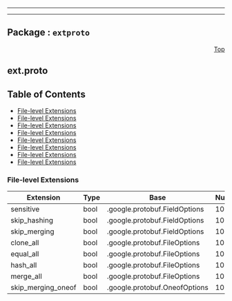 
---

---

## Package : `extproto`



<a name="top"></a>

<a name="API Reference for ext.proto"></a>
<p align="right"><a href="#top">Top</a></p>

## ext.proto


## Table of Contents


  - [File-level Extensions](#ext.proto-extensions)
  - [File-level Extensions](#ext.proto-extensions)
  - [File-level Extensions](#ext.proto-extensions)
  - [File-level Extensions](#ext.proto-extensions)
  - [File-level Extensions](#ext.proto-extensions)
  - [File-level Extensions](#ext.proto-extensions)
  - [File-level Extensions](#ext.proto-extensions)
  - [File-level Extensions](#ext.proto-extensions)




 <!-- end messages -->

 <!-- end enums -->


<a name="ext.proto-extensions"></a>

### File-level Extensions
| Extension | Type | Base | Number | Description |
| --------- | ---- | ---- | ------ | ----------- |
| sensitive | bool | .google.protobuf.FieldOptions | 10073 |  |
| skip_hashing | bool | .google.protobuf.FieldOptions | 10071 |  |
| skip_merging | bool | .google.protobuf.FieldOptions | 10072 |  |
| clone_all | bool | .google.protobuf.FileOptions | 10074 |  |
| equal_all | bool | .google.protobuf.FileOptions | 10072 |  |
| hash_all | bool | .google.protobuf.FileOptions | 10071 |  |
| merge_all | bool | .google.protobuf.FileOptions | 10073 |  |
| skip_merging_oneof | bool | .google.protobuf.OneofOptions | 10072 |  |

 <!-- end HasExtensions -->

 <!-- end services -->

